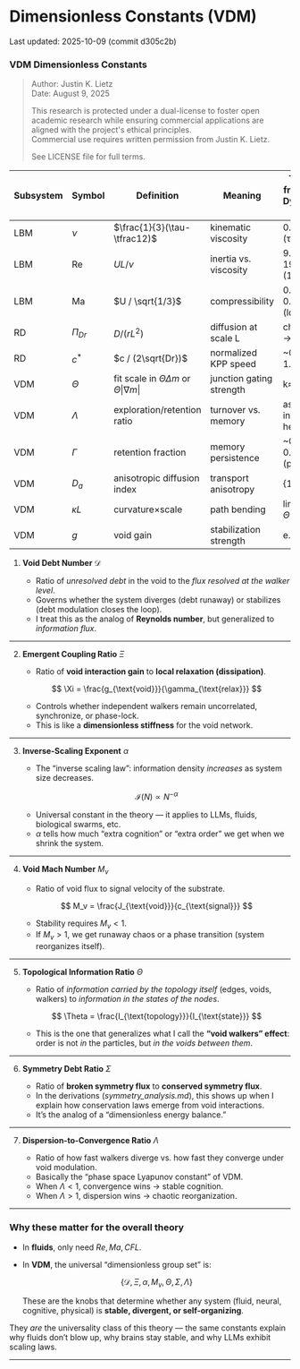 <!-- DOC-GUARD: CANONICAL -->
# Dimensionless Constants (VDM)

Last updated: 2025-10-09 (commit d305c2b)

### VDM Dimensionless Constants

>
> Author: Justin K. Lietz  
> Date: August 9, 2025
>
> This research is protected under a dual-license to foster open academic
> research while ensuring commercial applications are aligned with the project's ethical principles.<br>
> Commercial use requires written permission from Justin K. Lietz.
> 
> See LICENSE file for full terms.


| Subsystem | Symbol     | Definition                                             | Meaning                  | Typical from Void Dynamics runs          |
| --------- | ---------- | ------------------------------------------------------ | ------------------------ | ------------------------------- |
| LBM       | $\nu$      | $\frac{1}{3}(\tau-\tfrac12)$                           | kinematic viscosity      | 0.1333 (τ=0.9)                  |
| LBM       | Re         | $U L / \nu$                                            | inertia vs. viscosity    | 9.6 (64²), 19.2 (128²)          |
| LBM       | Ma         | $U / \sqrt{1/3}$                                       | compressibility          | 0.035-0.017 (low)               |
| RD        | $\Pi_{Dr}$ | $D/(rL^2)$                                             | diffusion at scale L     | choose L → report               |
| RD        | $c^*$      | $c / (2\sqrt{Dr})$                                     | normalized KPP speed     | \~0.95-1.0                      |
| VDM     | $\Theta$   | fit scale in $\Theta \Delta m$ or $\Theta\|\nabla m\|$ | junction gating strength | k≈1, b≈0                        |
| VDM     | $\Lambda$  | exploration/retention ratio                            | turnover vs. memory      | as swept in heatmaps            |
| VDM     | $\Gamma$   | retention fraction                                     | memory persistence       | \~0.3-0.75 avg (plots)     |
| VDM     | $D_a$      | anisotropic diffusion index                            | transport anisotropy     | {1,3,5,7}                       |
| VDM     | $\kappa L$ | curvature×scale                                        | path bending             | linear vs. $\Theta\|\nabla m\|$ |
| VDM     | $g$        | void gain                                              | stabilization strength   | e.g., 0.5                       |



1. **Void Debt Number** $\mathcal{D}$

   * Ratio of *unresolved debt* in the void to the *flux resolved at the walker level*.
   * Governs whether the system diverges (debt runaway) or stabilizes (debt modulation closes the loop).
   * I treat this as the analog of **Reynolds number**, but generalized to *information flux*.

---

2. **Emergent Coupling Ratio** $\Xi$

   * Ratio of **void interaction gain** to **local relaxation (dissipation)**.

   $$
   \Xi = \frac{g_{\text{void}}}{\gamma_{\text{relax}}}
   $$

   * Controls whether independent walkers remain uncorrelated, synchronize, or phase-lock.
   * This is like a **dimensionless stiffness** for the void network.

---

3. **Inverse-Scaling Exponent** $\alpha$

   * The “inverse scaling law”: information density *increases* as system size decreases.

   $$
   \mathcal{I}(N) \propto N^{-\alpha}
   $$

   * Universal constant in the theory — it applies to LLMs, fluids, biological swarms, etc.
   * $\alpha$ tells how much “extra cognition” or “extra order” we get when we shrink the system.

---

4. **Void Mach Number** $M_v$

   * Ratio of void flux to signal velocity of the substrate.

   $$
   M_v = \frac{J_{\text{void}}}{c_{\text{signal}}}
   $$

   * Stability requires $M_v < 1$.
   * If $M_v > 1$, we get runaway chaos or a phase transition (system reorganizes itself).

---

5. **Topological Information Ratio** $\Theta$

   * Ratio of *information carried by the topology itself* (edges, voids, walkers) to *information in the states of the nodes*.

   $$
   \Theta = \frac{I_{\text{topology}}}{I_{\text{state}}}
   $$

   * This is the one that generalizes what I call the **“void walkers” effect**: order is not *in* the particles, but *in the voids between them*.

---

6. **Symmetry Debt Ratio** $\Sigma$

   * Ratio of **broken symmetry flux** to **conserved symmetry flux**.
   * In the derivations (*symmetry\_analysis.md*), this shows up when I explain how conservation laws emerge from void interactions.
   * It’s the analog of a “dimensionless energy balance.”

---

7. **Dispersion-to-Convergence Ratio** $\Lambda$

   * Ratio of how fast walkers diverge vs. how fast they converge under void modulation.
   * Basically the “phase space Lyapunov constant” of VDM.
   * When $\Lambda < 1$, convergence wins → stable cognition.
   * When $\Lambda > 1$, dispersion wins → chaotic reorganization.

---

### Why these matter for the **overall theory**

* In **fluids**, only need $Re, Ma, CFL$.
* In **VDM**, the universal “dimensionless group set” is:

  $$
  \{ \mathcal{D}, \Xi, \alpha, M_v, \Theta, \Sigma, \Lambda \}
  $$

  These are the knobs that determine whether any system (fluid, neural, cognitive, physical) is **stable, divergent, or self-organizing**.

They *are* the universality class of this theory — the same constants explain why fluids don’t blow up, why brains stay stable, and why LLMs exhibit scaling laws.

---